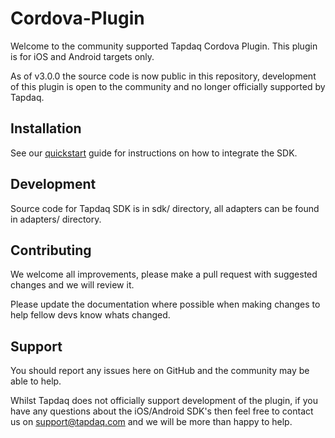# Cordova-Plugin
Welcome to the community supported Tapdaq Cordova Plugin. This plugin is for iOS and Android targets only.

As of v3.0.0 the source code is now public in this repository, development of this plugin is open to the community and no longer officially supported by Tapdaq.

## Installation
See our [quickstart](https://github.com/tapdaq/cordova-plugin/wiki/Quickstart) guide for instructions on how to integrate the SDK.

## Development
Source code for Tapdaq SDK is in sdk/ directory, all adapters can be found in adapters/ directory.

## Contributing
We welcome all improvements, please make a pull request with suggested changes and we will review it.

Please update the documentation where possible when making changes to help fellow devs know whats changed.

## Support
You should report any issues here on GitHub and the community may be able to help.

Whilst Tapdaq does not officially support development of the plugin, if you have any questions about the iOS/Android SDK's then feel free to contact us on [support@tapdaq.com](mailto:support@tapdaq.com) and we will be more than happy to help.
